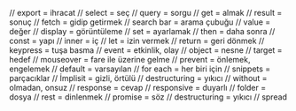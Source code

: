 // export = ihracat
// select = seç
// query = sorgu
// get = almak
// result = sonuç
// fetch = gidip getirmek
// search bar = arama çubuğu
// value = değer
// display = görüntüleme
// set = ayarlamak
// then = daha sonra
// const = yapı
// inner = iç
// let = izin vermek
// return = geri dönmek
// keypress = tuşa basma
// event = etkinlik, olay
// object = nesne
// target = hedef
// mouseover = fare ile üzerine gelme
// prevent = önlemek, engelemek
// default = varsayılan
// for each = her biri için
// snippets = parçacıklar
// İmplisit = gizli, örtülü
// destructuring = yıkıcı
// without = olmadan, onsuz
// response = cevap
// responsive = duyarlı
// folder = dosya
// rest = dinlenmek
// promise = söz
// destructuring = yıkıcı
// spread